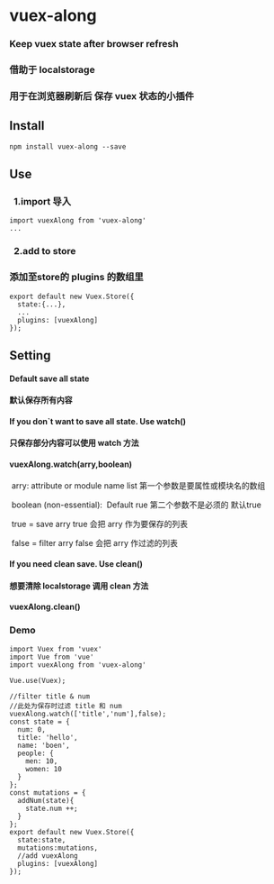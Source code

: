 # vuex-along

### Keep vuex state after browser refresh
### 借助于 localstorage
### 用于在浏览器刷新后 保存 vuex 状态的小插件



## Install

```
npm install vuex-along --save
```



## Use

###   1.import 导入

```
import vuexAlong from 'vuex-along'
...
```

###   2.add to store 
### 添加至store的 plugins 的数组里

```
export default new Vuex.Store({
  state:{...},
  ...
  plugins: [vuexAlong]
});
```



## Setting

#### Default save  all state 
#### 默认保存所有内容

#### If you don`t want to save all state. Use watch()
#### 只保存部分内容可以使用 watch 方法

#### 	vuexAlong.watch(arry,boolean)

​		arry: attribute or module name list
第一个参数是要属性或模块名的数组

​		boolean (non-essential):  Default rue
第二个参数不是必须的 默认true

​			true = save arry
true 会把 arry 作为要保存的列表

​			false = filter arry
false 会把 arry 作过滤的列表


#### If you need clean save. Use clean()
#### 想要清除 localstorage 调用 clean 方法

#### 	vuexAlong.clean()



### Demo

```
import Vuex from 'vuex'
import Vue from 'vue'
import vuexAlong from 'vuex-along'

Vue.use(Vuex);

//filter title & num
//此处为保存时过滤 title 和 num
vuexAlong.watch(['title','num'],false);
const state = {
  num: 0,
  title: 'hello',
  name: 'boen',
  people: {
    men: 10,
    women: 10
  }
};
const mutations = {
  addNum(state){
    state.num ++;
  }
};
export default new Vuex.Store({
  state:state,
  mutations:mutations,
  //add vuexAlong
  plugins: [vuexAlong]
});

```

